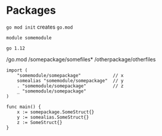 # Packages

`go mod init` creates `go.mod`

```
module somemodule

go 1.12
```

/go.mod
/somepackage/somefiles*
/otherpackage/otherfiles

```golang
import (
    "somemodule/somepackage"            // x
    somealias "somemodule/somepackage"  // y
    . "somemodule/somepackage"          // z
    _ "somemodule/somepackage"
)

func main() {
    x := somepackage.SomeStruct{}
    y := somealias.SomeStruct{}
    z := SomeStruct{}
}
```